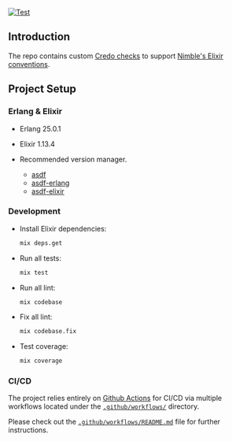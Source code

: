 [![Test](https://github.com/nimblehq/compass-credo-plugin/actions/workflows/test.yml/badge.svg)](https://github.com/nimblehq/compass-credo-plugin/actions/workflows/test.yml)

## Introduction

The repo contains custom [Credo checks](https://hexdocs.pm/credo/Credo.Check.html) to support [Nimble's Elixir conventions](https://nimblehq.co/compass/development/code-conventions/elixir/).

## Project Setup

### Erlang & Elixir

- Erlang 25.0.1

- Elixir 1.13.4

- Recommended version manager.

  - [asdf](https://github.com/asdf-vm/asdf)
  - [asdf-erlang](https://github.com/asdf-vm/asdf-erlang)
  - [asdf-elixir](https://github.com/asdf-vm/asdf-elixir)

### Development

- Install Elixir dependencies:

  ```sh
  mix deps.get
  ```

- Run all tests:

  ```sh
  mix test 
  ```

- Run all lint:

  ```sh
  mix codebase 
  ```

- Fix all lint:

  ```sh
  mix codebase.fix 
  ```

- Test coverage:

  ```sh
  mix coverage 
  ```

### CI/CD

The project relies entirely on [Github Actions](https://github.com/features/actions) for CI/CD via multiple workflows located under the [`.github/workflows/`](.github/workflows) directory.

Please check out the [`.github/workflows/README.md`](.github/workflows/README.md) file for further instructions.
